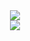 
<div align="center"> <img src="https://github-readme-streak-stats.herokuapp.com/?user=thisisnotahuman&theme=dark&hide_border=true" /> </div>
<div align="center"> <img src="https://metrics.lecoq.io/thisisnotahuman?template=classic&config.timezone=Asia%2FShanghai"> </div>
